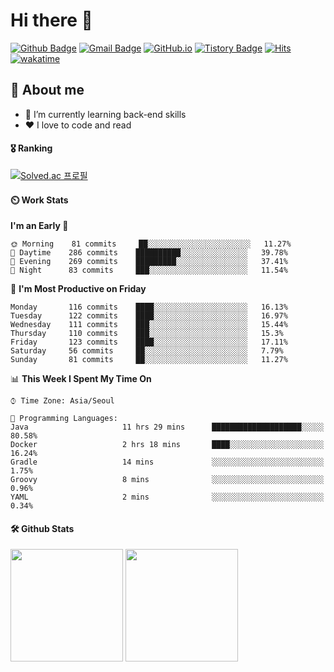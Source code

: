 # Hi there 👋
[![Github Badge](https://img.shields.io/badge/-uiw6unoh-grey?style=flat&logo=github&logoColor=white&link=https://github.com/uiw6unoh/)](https://www.github.com/uiw6unoh/) 
[![Gmail Badge](https://img.shields.io/badge/-uiw6unoh@naver.com-c14438?style=flat&logo=Gmail&logoColor=white&link=mailto:uiw6unoh@naver.com)](mailto:uiw6unoh@naver.com) 
[![GitHub.io](https://img.shields.io/badge/GitHub.io-orange?style=flat&logoColor=white)](https://uiw6unoh.github.io/)
[![Tistory Badge](https://img.shields.io/badge/Tech%20Blog-yellow?style=flat&logoColor=white)](https://#/)
[![Hits](https://hits.seeyoufarm.com/api/count/incr/badge.svg?url=https%3A%2F%2Fgithub.com%2Fuiw6unoh&count_bg=%2379C83D&title_bg=%23555555&icon=&icon_color=%23E7E7E7&title=hits&edge_flat=false)](https://hits.seeyoufarm.com)
[![wakatime](https://wakatime.com/badge/user/54252e40-b19e-45e1-9ec9-fb1c5a26c628.svg)](https://wakatime.com/@54252e40-b19e-45e1-9ec9-fb1c5a26c628)
<!-- [![Portfolio Badge](https://img.shields.io/badge/portfolio-web-blue?style=flat&link=https://github.com/uiw6unoh/)](https://github.com/uiw6unoh/)  -->

## 💬 About me
- 🌱 I’m currently learning back-end skills
- ❤️ I love to code and read


#### 🎖️ Ranking
[![Solved.ac 프로필](http://mazassumnida.wtf/api/v2/generate_badge?boj=uiw6unoh)](https://www.acmicpc.net/user/uiw6unoh)

#### ⏲️ Work Stats
<!--[![uiw6unoh's wakatime stats](https://github-readme-stats.vercel.app/api/wakatime?username=uiw6unoh)]-->

<!--START_SECTION:waka-->
**I'm an Early 🐤** 

```text
🌞 Morning    81 commits     ██░░░░░░░░░░░░░░░░░░░░░░░   11.27% 
🌆 Daytime    286 commits    ██████████░░░░░░░░░░░░░░░   39.78% 
🌃 Evening    269 commits    █████████░░░░░░░░░░░░░░░░   37.41% 
🌙 Night      83 commits     ███░░░░░░░░░░░░░░░░░░░░░░   11.54%

```
📅 **I'm Most Productive on Friday** 

```text
Monday       116 commits    ████░░░░░░░░░░░░░░░░░░░░░   16.13% 
Tuesday      122 commits    ████░░░░░░░░░░░░░░░░░░░░░   16.97% 
Wednesday    111 commits    ███░░░░░░░░░░░░░░░░░░░░░░   15.44% 
Thursday     110 commits    ███░░░░░░░░░░░░░░░░░░░░░░   15.3% 
Friday       123 commits    ████░░░░░░░░░░░░░░░░░░░░░   17.11% 
Saturday     56 commits     ██░░░░░░░░░░░░░░░░░░░░░░░   7.79% 
Sunday       81 commits     ██░░░░░░░░░░░░░░░░░░░░░░░   11.27%

```


📊 **This Week I Spent My Time On** 

```text
⌚︎ Time Zone: Asia/Seoul

💬 Programming Languages: 
Java                     11 hrs 29 mins      ████████████████████░░░░░   80.58% 
Docker                   2 hrs 18 mins       ████░░░░░░░░░░░░░░░░░░░░░   16.24% 
Gradle                   14 mins             ░░░░░░░░░░░░░░░░░░░░░░░░░   1.75% 
Groovy                   8 mins              ░░░░░░░░░░░░░░░░░░░░░░░░░   0.96% 
YAML                     2 mins              ░░░░░░░░░░░░░░░░░░░░░░░░░   0.34%

```


<!--END_SECTION:waka-->

#### 🛠️ Github Stats <br/>
<p>
  <img height="180em" src="https://github-readme-stats-git-masterrstaa-rickstaa.vercel.app/api?username=uiw6unoh&show_icons=true&include_all_commits=true">
  <img height="180em" src="https://github-readme-stats-git-masterrstaa-rickstaa.vercel.app/api/top-langs/?username=uiw6unoh&layout=compact">
</p>

